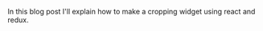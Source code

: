 <!-- vim: set ft=markdown spl=en spell :-->
In this blog post I'll explain how to make a cropping widget using react and
redux.
